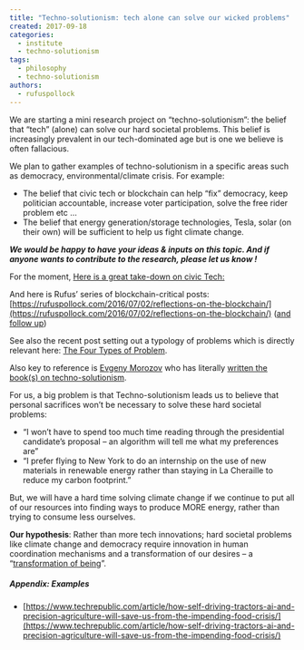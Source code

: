 ```yaml
---
title: "Techno-solutionism: tech alone can solve our wicked problems"
created: 2017-09-18
categories: 
  - institute
  - techno-solutionism
tags: 
  - philosophy
  - techno-solutionism
authors: 
  - rufuspollock
---
```


We are starting a mini research project on “techno-solutionism”: the belief that “tech” (alone) can solve our hard societal problems. This belief is increasingly prevalent in our tech-dominated age but is one we believe is often fallacious.

We plan to gather examples of techno-solutionism in a specific areas such as democracy, environmental/climate crisis. For example:

- The belief that civic tech or blockchain can help “fix” democracy, keep politician accountable, increase voter participation, solve the free rider problem etc …
- The belief that energy generation/storage technologies, Tesla, solar (on their own) will be sufficient to help us fight climate change.

**_We would be happy to have your ideas & inputs on this topic. And if anyone wants to contribute to the research, please let us know !_**

For the moment, [Here is a great take-down on civic Tech:](https://medium.com/civic-tech-thoughts-from-joshdata/so-you-want-to-reform-democracy-7f3b1ef10597)

And here is Rufus’ series of blockchain-critical posts: [https://rufuspollock.com/2016/07/02/reflections-on-the-blockchain/](https://rufuspollock.com/2016/07/02/reflections-on-the-blockchain/) ([and follow up](http://rufuspollock.com/2017/05/11/thoughts-on-blockchain-in-geneva/))

See also the recent post setting out a typology of problems which is directly relevant here: [The Four Types of Problem](https://artearthtech.com/2017/09/10/four-types-of-problem/).

Also key to reference is [Evgeny Morozov](https://www.evgenymorozov.com) who has literally [written the](https://openlibrary.org/works/OL15415061W/The_net_delusion) [book(s) on techno-solutionism](https://openlibrary.org/works/OL16816586W/To_save_everything_click_here).

For us, a big problem is that Techno-solutionism leads us to believe that personal sacrifices won’t be necessary to solve these hard societal problems:

- “I won’t have to spend too much time reading through the presidential candidate’s proposal – an algorithm will tell me what my preferences are”
- “I prefer flying to New York to do an internship on the use of new materials in renewable energy rather than staying in La Cheraille to reduce my carbon footprint.”

But, we will have a hard time solving climate change if we continue to put all of our resources into finding ways to produce MORE energy, rather than trying to consume less ourselves.

**Our hypothesis**: Rather than more tech innovations; hard societal problems like climate change and democracy require innovation in human coordination mechanisms and a transformation of our desires – a “[transformation of being](https://lifeitself.org/primacy-of-being/)”.

##### Appendix: Examples

- [https://www.techrepublic.com/article/how-self-driving-tractors-ai-and-precision-agriculture-will-save-us-from-the-impending-food-crisis/](https://www.techrepublic.com/article/how-self-driving-tractors-ai-and-precision-agriculture-will-save-us-from-the-impending-food-crisis/)
